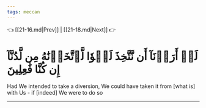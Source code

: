 ```yaml
---
tags: meccan
---
```


👈 [[21-16.md|Prev]] | [[21-18.md|Next]] 👉

# لَوۡ أَرَدۡنَآ أَن نَّتَّخِذَ لَهۡوٗا لَّٱتَّخَذۡنَٰهُ مِن لَّدُنَّآ إِن كُنَّا فَٰعِلِينَ

Had We intended to take a diversion, We could have taken it from [what is] with Us - if [indeed] We were to do so

---

